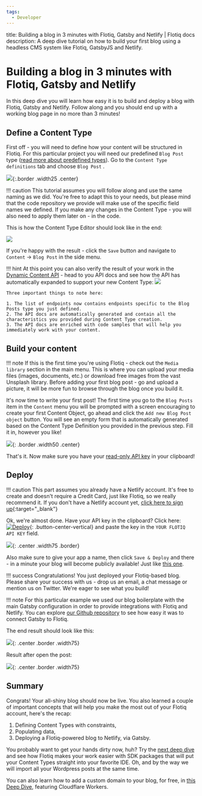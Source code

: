 ```yaml
---
tags:
  - Developer
---
```


title: Building a blog in 3 minutes with Flotiq, Gatsby and Netlify | Flotiq docs
description: A deep dive tutorial on how to build your first blog using a headless CMS system like Flotiq, GatsbyJS and Netlify.

# Building a blog in 3 minutes with Flotiq, Gatsby and Netlify

In this deep dive you will learn how easy it is to build and deploy a blog with Flotiq, Gatsby and Netlify. Follow along and you should end up with a working blog page in no more than 3 minutes!

## Define a Content Type

First off - you will need to define how your content will be structured in Flotiq. For this particular project you will need our predefined `Blog Post` type ([read more about predefined types](../panel/predefined-content-types.md/#blog-post)). Go to the `Content Type definitions` tab and choose `Blog Post` .

![](../panel/images/TypeDefinitionsAddButton.png){:.border .width25 .center}

!!! caution
    This tutorial assumes you will follow along and use the same naming as we did. You're free to adapt this to your needs, but please mind that the code repository we provide will make use of the specific field names we defined. If you make any changes in the Content Type - you will also need to apply them later on - in the code.

This is how the Content Type Editor should look like in the end:

![](../panel/images/AddContentTypeDefinitions.png)

If you're happy with the result - click the `Save` button and navigate to `Content` → `Blog Post` in the side menu. 

!!! hint
    At this point you can also verify the result of your work in the [Dynamic Content API](../API/dynamic-content-api.md) - head to you API docs and see how the API has automatically expanded to support your new Content Type:
    ![](../API/images/dynamic-content-api-docs.png)

    Three important things to note here:

    1. The list of endpoints now contains endpoints specific to the Blog Posts type you just defined.
    2. The API docs are automatically generated and contain all the characteristics you provided during Content Type creation.
    3. The API docs are enriched with code samples that will help you immediately work with your content.



## Build your content

!!! note
    If this is the first time you're using Flotiq - check out the `Media library` section in the main menu. This is where you can upload your media files (images, documents, etc.) or download free images from the vast Unsplash library. Before adding your first blog post - go and upload a picture, it will be more fun to browse through the blog once you build it.

It's now time to write your first post! The first time you go to the `Blog Posts` item in the `Content` menu you will be prompted with a screen encouraging to create your first Content Object, go ahead and click the `Add new Blog Post object` button. You will see an empty form that is automatically generated based on the Content Type Definition you provided in the previous step. Fill it in, however you like!

![](images/building-a-blog-in-3-minutes/3-minute-blog-example-data.png){: .border .width50 .center}

That's it. Now make sure you have your [read-only API key](../API/index.md) in your clipboard!

## Deploy

!!! caution
    This part assumes you already have a Netlify account. It's free to create and doesn't require a Credit Card, just like Flotiq, so we really recommend it. If you don't have a Netlify account yet, [click here to sign up](https://app.netlify.com/signup){:target="_blank"}

Ok, we're almost done. Have your API key in the clipboard? 
Click here: [![Deploy](https://www.netlify.com/img/deploy/button.svg)](https://app.netlify.com/start/deploy?repository=https://github.com/flotiq/flotiq-gatsby-blog-1){: .button-center-vertical} and paste the key in the `YOUR FLOTIQ API KEY` field. 

![](images/building-a-blog-in-3-minutes/3-minute-blog-deploy-to-netlify.png){: .center .width75 .border}

Also make sure to give your app a name, then click `Save & Deploy` and there - in a minute your blog will become publicly available! Just like [this one](https://flotiq-gatsby-blog-1.netlify.app/).


!!! success
    Congratulations! You just deployed your Flotiq-based blog. Please share your success with us - drop us an email, a chat message or mention us on Twitter. We're eager to see what you build!

!!! note 
    For this particular example we used our blog boilerplate with the main Gatsby configuration in order to provide integrations with Flotiq and Netlify. You can explore [our Github repository](https://github.com/flotiq/flotiq-gatsby-blog-1) to see how easy it was to connect Gatsby to Flotiq. 
    
The end result should look like this:

![](images/building-a-blog-in-3-minutes/3-minute-blog-published-post.png){: .center .border .width75}

Result after open the post:

![](images/building-a-blog-in-3-minutes/3-minute-blog-published-post-open.png){: .center .border .width75}

## Summary

Congrats! Your all-shiny blog should now be live. You also learned a couple of important concepts that will help you make the most out of your Flotiq account, here's the recap:

1. Defining Content Types with constraints,
2. Populating data,
3. Deploying a Flotiq-powered blog to Netlify, via Gatsby.

You probably want to get your hands dirty now, huh? Try the [next deep dive](wordpress-import.md) and see how Flotiq makes your work easier with SDK packages that will put your Content Types straight into your favorite IDE. Oh, and by the way we will import all your Wordpress posts at the same time.

You can also learn how to add a custom domain to your blog, for free, in [this Deep Dive](../add-a-custom-domain-to-heroku-for-free/), featuring Cloudflare Workers.
